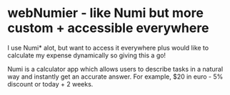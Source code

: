 # webNumier - like Numi but more custom + accessible everywhere 
I use Numi* alot, but want to access it everywhere plus would like to calculate my expense dynamically
so giving this a go!

Numi is a calculator app which allows users to describe tasks in a natural way and instantly get an accurate answer. 
For example, $20 in euro - 5% discount or today + 2 weeks.
